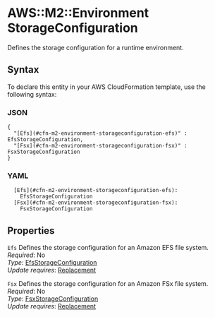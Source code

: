 # AWS::M2::Environment StorageConfiguration<a name="aws-properties-m2-environment-storageconfiguration"></a>

Defines the storage configuration for a runtime environment\.

## Syntax<a name="aws-properties-m2-environment-storageconfiguration-syntax"></a>

To declare this entity in your AWS CloudFormation template, use the following syntax:

### JSON<a name="aws-properties-m2-environment-storageconfiguration-syntax.json"></a>

```
{
  "[Efs](#cfn-m2-environment-storageconfiguration-efs)" : EfsStorageConfiguration,
  "[Fsx](#cfn-m2-environment-storageconfiguration-fsx)" : FsxStorageConfiguration
}
```

### YAML<a name="aws-properties-m2-environment-storageconfiguration-syntax.yaml"></a>

```
  [Efs](#cfn-m2-environment-storageconfiguration-efs):
    EfsStorageConfiguration
  [Fsx](#cfn-m2-environment-storageconfiguration-fsx):
    FsxStorageConfiguration
```

## Properties<a name="aws-properties-m2-environment-storageconfiguration-properties"></a>

`Efs` <a name="cfn-m2-environment-storageconfiguration-efs"></a>
Defines the storage configuration for an Amazon EFS file system\.  
_Required_: No  
_Type_: [EfsStorageConfiguration](aws-properties-m2-environment-efsstorageconfiguration.md)  
_Update requires_: [Replacement](https://docs.aws.amazon.com/AWSCloudFormation/latest/UserGuide/using-cfn-updating-stacks-update-behaviors.html#update-replacement)

`Fsx` <a name="cfn-m2-environment-storageconfiguration-fsx"></a>
Defines the storage configuration for an Amazon FSx file system\.  
_Required_: No  
_Type_: [FsxStorageConfiguration](aws-properties-m2-environment-fsxstorageconfiguration.md)  
_Update requires_: [Replacement](https://docs.aws.amazon.com/AWSCloudFormation/latest/UserGuide/using-cfn-updating-stacks-update-behaviors.html#update-replacement)

